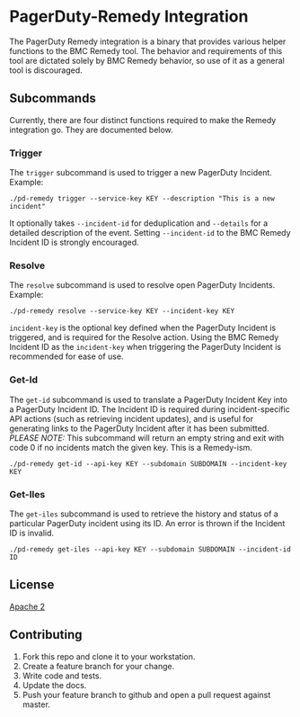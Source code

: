 # PagerDuty-Remedy Integration
The PagerDuty Remedy integration is a binary that provides various helper functions to the BMC Remedy tool. The behavior and requirements of this tool are dictated solely by BMC Remedy behavior, so use of it as a general tool is discouraged.

## Subcommands
Currently, there are four distinct functions required to make the Remedy integration go. They are documented below.

### Trigger
The `trigger` subcommand is used to trigger a new PagerDuty Incident. Example:
```
./pd-remedy trigger --service-key KEY --description "This is a new incident"
```
It optionally takes `--incident-id` for deduplication and `--details` for a detailed description of the event. Setting `--incident-id` to the BMC Remedy Incident ID is strongly encouraged.

### Resolve
The `resolve` subcommand is used to resolve open PagerDuty Incidents. Example:
```
./pd-remedy resolve --service-key KEY --incident-key KEY
```
`incident-key` is the optional key defined when the PagerDuty Incident is triggered, and is required for the Resolve action. Using the BMC Remedy Incident ID as the `incident-key` when triggering the PagerDuty Incident is recommended for ease of use.

### Get-Id
The `get-id` subcommand is used to translate a PagerDuty Incident Key into a PagerDuty Incident ID. The Incident ID is required during incident-specific API actions (such as retrieving incident updates), and is useful for generating links to the PagerDuty Incident after it has been submitted. *PLEASE NOTE:* This subcommand will return an empty string and exit with code 0 if no incidents match the given key. This is a Remedy-ism.
```
./pd-remedy get-id --api-key KEY --subdomain SUBDOMAIN --incident-key KEY
```

### Get-Iles
The `get-iles` subcommand is used to retrieve the history and status of a particular PagerDuty incident using its ID. An error is thrown if the Incident ID is invalid.
```
./pd-remedy get-iles --api-key KEY --subdomain SUBDOMAIN --incident-id ID
```

## License
[Apache 2](http://www.apache.org/licenses/LICENSE-2.0)

## Contributing
1. Fork this repo and clone it to your workstation.
1. Create a feature branch for your change.
1. Write code and tests.
1. Update the docs.
1. Push your feature branch to github and open a pull request against master.
